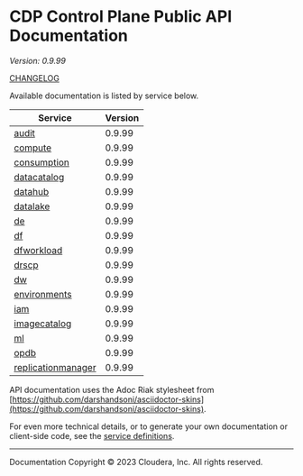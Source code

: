 # CDP Control Plane Public API Documentation

*Version: 0.9.99*

[CHANGELOG](CHANGELOG.md)

Available documentation is listed by service below.

| Service | Version |
| --- | --- |
| [audit](./audit/index.html) | 0.9.99 |
| [compute](./compute/index.html) | 0.9.99 |
| [consumption](./consumption/index.html) | 0.9.99 |
| [datacatalog](./datacatalog/index.html) | 0.9.99 |
| [datahub](./datahub/index.html) | 0.9.99 |
| [datalake](./datalake/index.html) | 0.9.99 |
| [de](./de/index.html) | 0.9.99 |
| [df](./df/index.html) | 0.9.99 |
| [dfworkload](./dfworkload/index.html) | 0.9.99 |
| [drscp](./drscp/index.html) | 0.9.99 |
| [dw](./dw/index.html) | 0.9.99 |
| [environments](./environments/index.html) | 0.9.99 |
| [iam](./iam/index.html) | 0.9.99 |
| [imagecatalog](./imagecatalog/index.html) | 0.9.99 |
| [ml](./ml/index.html) | 0.9.99 |
| [opdb](./opdb/index.html) | 0.9.99 |
| [replicationmanager](./replicationmanager/index.html) | 0.9.99 |

API documentation uses the Adoc Riak stylesheet from
[https://github.com/darshandsoni/asciidoctor-skins](https://github.com/darshandsoni/asciidoctor-skins).

For even more technical details, or to generate your own documentation or client-side code, see the
[service definitions](swagger/).

----

Documentation Copyright © 2023 Cloudera, Inc. All rights reserved.

